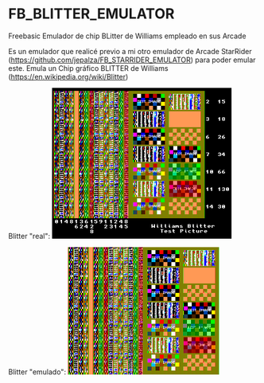 # FB_BLITTER_EMULATOR
Freebasic Emulador de chip BLitter de Williams empleado en sus Arcade

Es un emulador que realicé previo a mi otro emulador de Arcade StarRider (https://github.com/jepalza/FB_STARRIDER_EMULATOR) para poder emular este.
Emula un Chip gráfico BLITTER de Williams (https://en.wikipedia.org/wiki/Blitter)


Blitter "real":
![Imagen blitter1](https://github.com/jepalza/FB_BLITTER_EMULATOR/blob/main/salida/original.png)

Blitter "emulado":
![Imagen blitter2](https://github.com/jepalza/FB_BLITTER_EMULATOR/blob/main/salida/mia.PNG)
